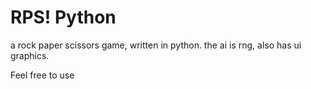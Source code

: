# RPS! Python
a rock paper scissors game, written in python.
the ai is rng, also has ui graphics.

Feel free to use